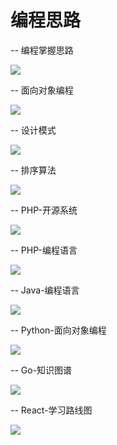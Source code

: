 # 编程思路

-- 编程掌握思路

![](https://cdn.nlark.com/yuque/0/2018/jpeg/149486/1545795706228-64ff05bd-1a22-41c3-936c-30f38e94de03.jpeg)

-- 面向对象编程

![](https://cdn.nlark.com/yuque/0/2018/jpeg/149486/1545797346187-e315687b-37e3-4262-a4f7-c1b4ab29ffb8.jpeg)

-- 设计模式

![](https://cdn.nlark.com/yuque/0/2018/jpeg/149486/1543398381810-0fbcfdc0-ae0d-448f-b8e3-cf55c7fb6574.jpeg)

-- 排序算法

![](https://cdn.nlark.com/yuque/0/2018/jpeg/149486/1543398395557-2b7c9741-aff9-4ed9-99a2-abc5f468fcb0.jpeg)

-- PHP-开源系统

![](https://cdn.nlark.com/yuque/0/2018/jpeg/149486/1545897781481-77d8713e-9f5d-419a-8327-b9096676f3c6.jpeg)

-- PHP-编程语言

![](https://cdn.nlark.com/yuque/0/2018/jpeg/149486/1543398543332-85043b16-648c-4743-8a40-40efa78ab4e3.jpeg)

-- Java-编程语言

![](https://cdn.nlark.com/yuque/0/2018/jpeg/149486/1543398557444-280dc6df-3479-4961-8816-2525ca1e0b7d.jpeg)

-- Python-面向对象编程

![](https://cdn.nlark.com/yuque/0/2018/jpeg/149486/1543398577061-5972f3b5-55f9-409b-b19d-eb97a6f22cda.jpeg)

-- Go-知识图谱

![](https://cdn.nlark.com/yuque/0/2018/png/149486/1545798102590-111a71a8-5c62-45e9-aebc-e70c25e3acf5.png)

-- React-学习路线图

![](https://cdn.nlark.com/yuque/0/2018/png/149486/1543454702970-a268b12d-2f61-4db8-8189-137f9ffc71c1.png)

